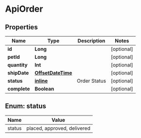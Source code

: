 
# ApiOrder

## Properties
| Name | Type | Description | Notes |
| ------------ | ------------- | ------------- | ------------- |
| **id** | **Long** |  |  [optional] |
| **petId** | **Long** |  |  [optional] |
| **quantity** | **Int** |  |  [optional] |
| **shipDate** | [**OffsetDateTime**](OffsetDateTime.md) |  |  [optional] |
| **status** | [**inline**](#Status) | Order Status |  [optional] |
| **complete** | **Boolean** |  |  [optional] |


<a id="Status"></a>
## Enum: status
| Name | Value |
| ---- | ----- |
| status | placed, approved, delivered |



